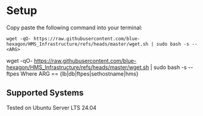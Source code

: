 # Setup
Copy paste the following command into your terminal:

`wget -qO- https://raw.githubusercontent.com/blue-hexagon/HMS_Infrastructure/refs/heads/master/wget.sh | sudo bash -s -- <ARG>`

wget -qO- https://raw.githubusercontent.com/blue-hexagon/HMS_Infrastructure/refs/heads/master/wget.sh | sudo bash -s -- ftpes
Where ARG == {lb|db|ftpes|sethostname|hms}

## Supported Systems
Tested on Ubuntu Server LTS 24.04
